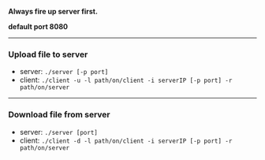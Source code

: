 **Always fire up server first.**

**default port 8080**

---

### Upload file to server

- server: `./server [-p port]`
- client: `./client -u -l path/on/client -i serverIP [-p port] -r path/on/server`

---

### Download file from server

- server: `./server [port]`
- client: `./client -d -l path/on/client -i serverIP [-p port] -r path/on/server`
